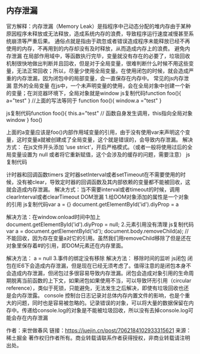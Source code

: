 ## 内存泄漏
官方解释：内存泄漏（Memory Leak）是指程序中己动态分配的堆内存由于某种原因程序未释放或无法释放，造成系统内存的浪费，导致程序运行速度减慢甚至系统崩溃等严重后果。
通俗点就是指由于疏忽或者错误造成程序未能释放已经不再使用的内存，不再用到的内存却没有及时释放，从而造成内存上的浪费。
避免内存泄漏
在局部作用域中，等函数执行完毕，变量就没有存在的必要了，垃圾回收机制很快地做出判断并且回收，但是对于全局变量，很难判断什么时候不用这些变量，无法正常回收；所以，尽量少使用全局变量。在使用闭包的时候，就会造成严重的内存泄漏，因为闭包中的局部变量，会一直保存在内存中。
常见的js内存泄漏
意外的全局变量
在js中，一个未声明变量的使用，会在全局对象中创建一个新的变量；在浏览器环境下，全局对象就是window
js复制代码function foo(){
  a="test"
}
//上面的写法等同于
function foo(){
  window.a ="test"
}

js复制代码function foo(){
  this.a="test"
  // 函数自身发生调用，this指向全局对象window
}
foo()

上面的a变量应该是foo()内部作用域变量的引用，由于没有使用var来声明这个变量，这时变量a就被创建成了全局变量，这个就是错误的，会导致内存泄漏。
解决方式： 在js文件开头添加 ‘use strict'，开启严格模式。（或者一般将使用过后的全局变量设置为 null 或者将它重新赋值，这个会涉及的缓存的问题，需要注意）
js复制代码<script>
"use strict"
console.log("这是严格模式。")
</script>
<script>
console.log("这是正常模式。")
</script>

计时器和回调函数timers
定时器setInterval或者setTimeout在不需要使用的时候，没有被clear，导致定时器的回调函数及其内部依赖的变量都不能被回收，这就会造成内存泄漏。
解决方式：当不需要interval或者timeout的时候，调用clearInterval或者clearTimeout
DOM泄漏
1.给DOM对象添加的属性是一个对象的引用
js复制代码var a = {}
document.getElementById('id').diyProp = a

解决方法：在window.onload时间中加上 document.getElementById('id').diyProp = null;
2.元素引用没有清理
js复制代码var a = document.getElementById('id');
document.body.removeChild(a);
// 不能回收，因为存在变量a对它的引用。虽然我们用removeChild移除了但是还在对象里保存着#的引用，即DOM元素还在内存里面。

解决方法： a = null
3.事件的绑定没有移除
解决方法： 移除时间的监听
js闭包
闭包在IE6下会造成内存泄漏，但是现在已经无须考虑了。值得注意的是闭包本身不会造成内存泄漏，但闭包过多很容易导致内存泄漏。闭包会造成对象引用的生命周期脱离当前函数的上下文，如果闭包如果使用不当，可以导致环形引用（circular reference），类似于死锁，只能避免，无法发生之后解决，即使有垃圾回收也还是会内存泄露。
console
控制台日志记录对总体内存内置文件的影响，也是个重大的问题，同时也是容易被忽略的。记录错误的对象，可以将大量的数据保留在内存中。传递给console.log的对象是不能被垃圾回收，所以没有去掉console.log可能会存在内存泄漏

作者：来世做春风
链接：https://juejin.cn/post/7062184102933315621
来源：稀土掘金
著作权归作者所有。商业转载请联系作者获得授权，非商业转载请注明出处。